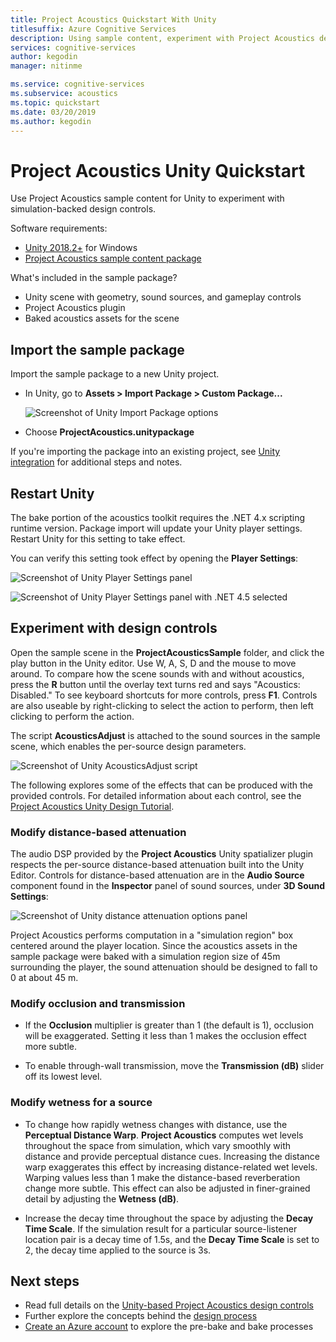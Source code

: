 ```yaml
---
title: Project Acoustics Quickstart With Unity
titlesuffix: Azure Cognitive Services
description: Using sample content, experiment with Project Acoustics design controls in Unity and deploy to Windows Desktop.
services: cognitive-services
author: kegodin
manager: nitinme

ms.service: cognitive-services
ms.subservice: acoustics
ms.topic: quickstart
ms.date: 03/20/2019
ms.author: kegodin
---
```


# Project Acoustics Unity Quickstart
Use Project Acoustics sample content for Unity to experiment with simulation-backed design controls.

Software requirements:
* [Unity 2018.2+](https://unity3d.com) for Windows
* [Project Acoustics sample content package](https://www.microsoft.com/download/details.aspx?id=57346)

What's included in the sample package?
* Unity scene with geometry, sound sources, and gameplay controls
* Project Acoustics plugin 
* Baked acoustics assets for the scene

## Import the sample package
Import the sample package to a new Unity project. 
* In Unity, go to **Assets > Import Package > Custom Package...**

    ![Screenshot of Unity Import Package options](media/import-package.png)  

* Choose **ProjectAcoustics.unitypackage**

If you're importing the package into an existing project, see [Unity integration](unity-integration.md) for additional steps and notes.

## Restart Unity
The bake portion of the acoustics toolkit requires the .NET 4.x scripting runtime version. Package import will update your Unity player settings. Restart Unity for this setting to take effect.

You can verify this setting took effect by opening the **Player Settings**:

![Screenshot of Unity Player Settings panel](media/player-settings.png)

![Screenshot of Unity Player Settings panel with .NET 4.5 selected](media/net45.png)

## Experiment with design controls
Open the sample scene in the **ProjectAcousticsSample** folder, and click the play button in the Unity editor. Use W, A, S, D and the mouse to move around. To compare how the scene sounds with and without acoustics, press the **R** button until the overlay text turns red and says "Acoustics: Disabled." To see keyboard shortcuts for more controls, press **F1**. Controls are also useable by right-clicking to select the action to perform, then left clicking to perform the action.

The script **AcousticsAdjust** is attached to the sound sources in the sample scene, which enables the per-source design parameters. 

![Screenshot of Unity AcousticsAdjust script](media/acoustics-adjust.png)

The following explores some of the effects that can be produced with the provided controls. For detailed information about each control, see the [Project Acoustics Unity Design Tutorial](unreal-workflow.md).

### Modify distance-based attenuation
The audio DSP provided by the **Project Acoustics** Unity spatializer plugin respects the per-source distance-based attenuation built into the Unity Editor. Controls for distance-based attenuation are in the **Audio Source** component found in the **Inspector** panel of sound sources, under **3D Sound Settings**:

![Screenshot of Unity distance attenuation options panel](media/distance-attenuation.png)

Project Acoustics performs computation in a "simulation region" box centered around the player location. Since the acoustics assets in the sample package were baked with a simulation region size of 45m surrounding the player, the sound attenuation should be designed to fall to 0 at about 45 m.

### Modify occlusion and transmission
* If the **Occlusion** multiplier is greater than 1 (the default is 1), occlusion will be exaggerated. Setting it less than 1 makes the occlusion effect more subtle.

* To enable through-wall transmission, move the **Transmission (dB)** slider off its lowest level. 

### Modify wetness for a source
* To change how rapidly wetness changes with distance, use the **Perceptual Distance Warp**. **Project Acoustics** computes wet levels throughout the space from simulation, which vary smoothly with distance and provide perceptual distance cues. Increasing the distance warp exaggerates this effect by increasing distance-related wet levels. Warping values less than 1 make the distance-based reverberation change more subtle. This effect can also be adjusted in finer-grained detail by adjusting the **Wetness (dB)**.

* Increase the decay time throughout the space by adjusting the **Decay Time Scale**. If the simulation result for a particular source-listener location pair is a decay time of 1.5s, and the **Decay Time Scale** is set to 2, the decay time applied to the source is 3s.

## Next steps
* Read full details on the [Unity-based Project Acoustics design controls](unity-workflow.md)
* Further explore the concepts behind the [design process](design-process.md)
* [Create an Azure account](create-azure-account.md) to explore the pre-bake and bake processes

